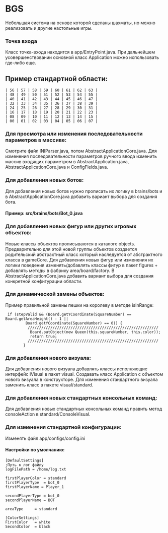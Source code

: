  # BGS
 Небольшая система на основе которой сделаны шахматы, но можно реализовать и другие настольные игры.

 ### Точка входа
 Класс точка-входа находится в app/EntryPoint.java. При дальнейшем усовершенствовании основной класс Application можно использовать где-либо еще. 

 ## Пример стандартной области:
        
    | 56 | 57 | 58 | 59 | 60 | 61 | 62 | 63 |
    | 48 | 49 | 50 | 51 | 52 | 53 | 54 | 55 |
    | 40 | 41 | 42 | 43 | 44 | 45 | 46 | 47 |
    | 32 | 33 | 34 | 35 | 36 | 37 | 38 | 39 |
    | 24 | 25 | 26 | 27 | 28 | 29 | 30 | 31 |
    | 16 | 17 | 18 | 19 | 20 | 21 | 22 | 23 |
    | 08 | 09 | 10 | 11 | 12 | 13 | 14 | 15 |
    | 00 | 01 | 02 | 03 | 04 | 05 | 06 | 07 |

 ### Для просмотра или изменения последовательности параметров в массиве:
 Смотрите файл INIParser.java, потом AbstractApplicationCore.java.
 Для изменения последовательности параметров ручного ввода изменить массив входящих 
 параметром в AbstractApplication.java, AbstractApplicationCore.java и ConfigFields.java. 

 ### Для добавления новых ботов: 
 Для добавления новых ботов нужно прописать их логику в brains/bots и 
 в AbstractApplicationCore.java добавить вариант выбора для создания бота.
 
 #### Пример: src/brains/bots/Bot_0.java

 ### Для добавления новых фигур или других игровых объектов:
 Новые классы объектов прописываются в каталоге objects. Предварительно для этой новой группы объектов создается родительский абстрактный класс который наследуется от aбстрактного класса в gameCore.
 Для добавления новых фигур или изменения их логики поведения
 изменять/добавлять классы фигур в пакет figures + добавлять методы
 в фабрику area/board/factory. В AbstractApplicationCore.java добавить вариант выбора для 
 создания конкретной конфигурации области.
 
 ### Для динамической замены объектов:
 Пример правильной замены пешки на королеву в методе isInRange:

     if (stepValid && (Board.getYCoordinate(SquareNumber) == Board.getAreaHeight() - 1 ||
             Board.getYCoordinate(SquareNumber) == 0)) {
              //////////////////////////////////////////////////////////
               Board.putObject(new Queen(this.squareNumber, this.color));
               return true;
              //////////////////////////////////////////////////////////
            }
              
 ### Для добавления нового визуала:
  Для добавления нового визуала добавлять классы исполняющие интерфейс IVisual в пакет visual. Создавать класс 
  Application с объектом нового визуала в конструкторе.
  Для изменения стандартного визуала заменить класс в пакете visual/standard. 

 ### Для добавления новых стандартных консольных команд:
  Для добавления новых стандартных консольных команд править метод consoleAction в standard/ConsoleVisual. 
  
 ### Для изменения стандартной конфигурации:
 Изменять файл app/configs/config.ini

 #### Настройки по умолчанию:
    
    [DefaultSettings]
    ;Путь к лог файлу
    logFilePath = /home/log.txt
    
    firstPlayerColor = standard
    firstPlayerType  = bot_0
    firstPlayerName = Player_1

    secondPlayerType = bot_0
    secondPlayerName = BOT

    areaType     = standard

    [ColorSettings]
    FirstColor   = white
    SecondColor  = black


